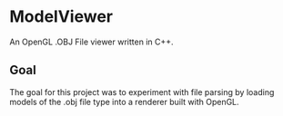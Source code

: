# ModelViewer
An OpenGL .OBJ File viewer written in C++.

## Goal
The goal for this project was to experiment with file parsing by loading models of the .obj file type into a renderer built with OpenGL.

